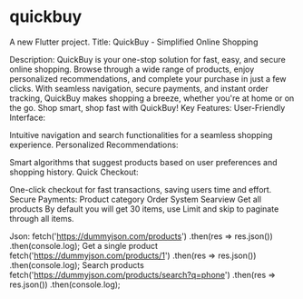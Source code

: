 # quickbuy

A new Flutter project.
Title:
QuickBuy - Simplified Online Shopping

Description:
QuickBuy is your one-stop solution for fast, easy, and secure online shopping. Browse through a wide range of products, enjoy personalized recommendations, and complete your purchase in just a few clicks. With seamless navigation, secure payments, and instant order tracking, QuickBuy makes shopping a breeze, whether you're at home or on the go. Shop smart, shop fast with QuickBuy!
Key Features:
User-Friendly Interface:

Intuitive navigation and search functionalities for a seamless shopping experience.
Personalized Recommendations:

Smart algorithms that suggest products based on user preferences and shopping history.
Quick Checkout:

One-click checkout for fast transactions, saving users time and effort.
Secure Payments:
Product category 
Order System
Searview
Get all products
By default you will get 30 items, use Limit and skip to paginate through all items.

Json:
fetch('https://dummyjson.com/products')
.then(res => res.json())
.then(console.log);
Get a single product
fetch('https://dummyjson.com/products/1')
.then(res => res.json())
.then(console.log);
Search products
fetch('https://dummyjson.com/products/search?q=phone')
.then(res => res.json())
.then(console.log);
